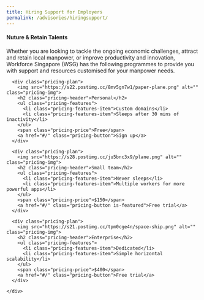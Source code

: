 ```yaml
---
title: Hiring Support for Employers
permalink: /advisories/hiringsupport/
---
```


#### **Nuture & Retain Talents**
Whether you are looking to tackle the ongoing economic challenges, attract and retain local manpower, or improve productivity and innovation, Workforce Singapore (WSG) has the following programmes to provide you with support and resources customised for your manpower needs.

<div class="background">
  <div class="container">
    <div class="panel pricing-table">
      
      <div class="pricing-plan">
        <img src="https://s22.postimg.cc/8mv5gn7w1/paper-plane.png" alt="" class="pricing-img">
        <h2 class="pricing-header">Personal</h2>
        <ul class="pricing-features">
          <li class="pricing-features-item">Custom domains</li>
          <li class="pricing-features-item">Sleeps after 30 mins of inactivity</li>
        </ul>
        <span class="pricing-price">Free</span>
        <a href="#/" class="pricing-button">Sign up</a>
      </div>
      
      <div class="pricing-plan">
        <img src="https://s28.postimg.cc/ju5bnc3x9/plane.png" alt="" class="pricing-img">
        <h2 class="pricing-header">Small team</h2>
        <ul class="pricing-features">
          <li class="pricing-features-item">Never sleeps</li>
          <li class="pricing-features-item">Multiple workers for more powerful apps</li>
        </ul>
        <span class="pricing-price">$150</span>
        <a href="#/" class="pricing-button is-featured">Free trial</a>
      </div>
      
      <div class="pricing-plan">
        <img src="https://s21.postimg.cc/tpm0cge4n/space-ship.png" alt="" class="pricing-img">
        <h2 class="pricing-header">Enterprise</h2>
        <ul class="pricing-features">
          <li class="pricing-features-item">Dedicated</li>
          <li class="pricing-features-item">Simple horizontal scalability</li>
        </ul>
        <span class="pricing-price">$400</span>
        <a href="#/" class="pricing-button">Free trial</a>
      </div>
      
    </div>
  </div>
</div>